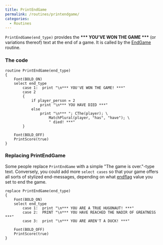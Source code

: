```yaml
---
title: PrintEndGame
permalink: /routines/printendgame/
categories: 
  - Routines
---
```


`PrintEndGame(end_type)` provides the **\*\*\* YOU'VE WON THE GAME
\*\*\*** (or variations thereof) text at the end of a game. It is called
by the [EndGame](routines/endgame/) routine.

### The code

    routine PrintEndGame(end_type)
    {
        Font(BOLD_ON)
        select end_type
            case 1:  print "\n*** YOU'VE WON THE GAME! ***"
            case 2
            {
                if player_person = 2
                    print "\n*** YOU HAVE DIED ***"
                else
                    print "\n*** "; CThe(player); \
                        MatchPlural(player, "has", "have"); \
                        " died! ***"
            }

        Font(BOLD_OFF)
        PrintScore(true)
    }

### Replacing PrintEndGame

Some people replace `PrintEndGame` with a simple "The game is
over."-type text. Conversely, you could add more `select cases` so that
your game offers all sorts of stylized end-messages, depending on what
[endflag](globals/endflag/) value you set to end the game.

    replace PrintEndGame(end_type)
    {
        Font(BOLD_ON)
        select end_type
            case 1:  print "\n*** YOU ARE A TRUE HUGONAUT! ***"
            case 2:  PRINT "\n*** YOU HAVE REACHED THE NADIR OF GREATNESS ***"
            case 3:  print "\n*** YOU ARE AREN'T A DUCK! ***"

        Font(BOLD_OFF)
        PrintScore(true)
    }
